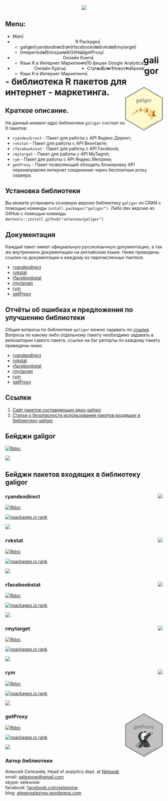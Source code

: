 <head>
<link rel="shortcut icon" type="image/x-icon" href="as.ico">
    
<!-- Google Tag Manager -->
<script>(function(w,d,s,l,i){w[l]=w[l]||[];w[l].push({'gtm.start':
new Date().getTime(),event:'gtm.js'});var f=d.getElementsByTagName(s)[0],
j=d.createElement(s),dl=l!='dataLayer'?'&l='+l:'';j.async=true;j.src=
'https://www.googletagmanager.com/gtm.js?id='+i+dl;f.parentNode.insertBefore(j,f);
})(window,document,'script','dataLayer','GTM-58RGS9P');</script>
<!-- End Google Tag Manager -->

<!-- Global site tag (gtag.js) - Google Analytics -->
<script async src="https://www.googletagmanager.com/gtag/js?id=UA-114798296-1"></script>
<script>
  window.dataLayer = window.dataLayer || [];
  function gtag(){dataLayer.push(arguments);}
  gtag('js', new Date());
  gtag('config', 'UA-114798296-1');
</script>


</head>

<!-- Google Tag Manager (noscript) -->
<noscript><iframe src="https://www.googletagmanager.com/ns.html?id=GTM-58RGS9P"
height="0" width="0" style="display:none;visibility:hidden"></iframe></noscript>
<!-- End Google Tag Manager (noscript) -->

<p align="center">
<a href="https://selesnow.github.io/"><img src="https://alexeyseleznev.files.wordpress.com/2017/03/as.png" height="80"></a>
</p>
<style type="text/css">

ul.nm_ul {
  list-style: none; /*убираем маркеры списка*/
  margin: 0; /*убираем отступы*/
  padding-left: 0; /*убираем отступы*/
  margin-top:25px; /*делаем отступ сверху*/
  background:#DCDCDC; /*добавляем фон всему меню*/
  height: 30px; /*задаем высоту*/
}
a.nm_a {
  text-decoration: none; /*убираем подчеркивание текста ссылок*/
  background:#696969; /*добавляем фон к пункту меню*/
  color:#fff; /*меняем цвет ссылок*/
  padding:0px 7px; /*добавляем отступ*/
  font-family: arial; /*меняем шрифт*/
  line-height:30px; /*ровняем меню по вертикали*/
  display: block; 
  border-right: 1px solid #677B27; /*добавляем бордюр справа*/
  -moz-transition: all 0.3s 0.01s ease; /*делаем плавный переход*/
  -o-transition: all 0.3s 0.01s ease;
  -webkit-transition: all 0.3s 0.01s ease;
}
a.nm_a:hover {
  background:#FF8C00;/*добавляем эффект при наведении*/
}
li.nm_li {
  float:left; /*Размещаем список горизонтально для реализации меню*/
  position:relative; /*задаем позицию для позиционирования*/
}
     
    /*Стили для скрытого выпадающего меню*/
    li.nm_li > ul.nm_ul {
        position:absolute;
        top:5px;
        display:none;   
    }
     
    /*Делаем скрытую часть видимой*/
    li.nm_li:hover > ul.nm_ul {
        display:block; 
        width:280px;  /*Задаем ширину выпадающего меню*/      
    }
   li.nm_li:hover > ul.nm_ul > li.nm_li {
        float:none; /*Убираем горизонтальное позиционирование*/
    }
</style>

<h2>Menu:</h2>
<center>
<ul class="nm_ul">
    <li class="nm_li"><a href="/" class="nm_a">Main</a></li>
    <li class="nm_li"><a href="/" class="nm_a">R Packages</a>
        <ul class="nm_ul">
            <li class="nm_li"><a href="/galigor" class="nm_a">galigor</a></li>
            <li class="nm_li"><a href="/ryandexdirect" class="nm_a">ryandexdirect</a></li>
            <li class="nm_li"><a href="/rym" class="nm_a">rym</a></li>
            <li class="nm_li"><a href="/rfacebookstat" class="nm_a">rfacebookstat</a></li>
            <li class="nm_li"><a href="/rvkstat" class="nm_a">rvkstat</a></li>
	    <li class="nm_li"><a href="/rmytarget" class="nm_a">rmytarget</a></li>
            <li class="nm_li"><a href="/timeperiodsR" class="nm_a">timeperiodsR</a></li>
	    <li class="nm_li"><a href="/rmixpanel" class="nm_a">rmixpanel</a></li>
	    <li class="nm_li"><a href="/rGitHub" class="nm_a">rGitHub</a></li>
	    <li class="nm_li"><a href="/getProxy" class="nm_a">getProxy</a></li>
        </ul>
    </li>
	<li class="nm_li"><a href="#" class="nm_a">Онлайн Книги</a>
	    <ul class="nm_ul">
            <li class="nm_li"><a href="https://r-for-marketing.netpeak.net/" class="nm_a">Язык R в Интернет Маркетинге</a></li>
            <li class="nm_li"><a href="https://netpeak.net/files/whitepapers/10-fishek-web-analitiki.pdf" class="nm_a">10 фишек Google Analytics</a></li>
        </ul>
	</li>
	<li class="nm_li"><a href="#" class="nm_a">Онлайн Курсы</a>
	    <ul class="nm_ul">
            <li class="nm_li"><a href="https://learn.needfordata.ru/r" class="nm_a">Язык R в Интернет Маркетинге</a></li>
        </ul>
    </li>
    <li class="nm_li"><a href="/library" class="nm_a">Статьи</a></li>
    <li class="nm_li"><a href="https://alexeyseleznev.wordpress.com/" class="nm_a">Блог</a></li>
    <li class="nm_li"><a href="/news" class="nm_a">Новости</a></li>
    <li class="nm_li"><a href="/publications" class="nm_a">Архив</a></li>
</ul>
</center>
<Br>

# galigor - библиотека R пакетов для интернет - маркетинга. <a href='https:/selesnow.github.io/galigor'><img src='https://raw.githubusercontent.com/selesnow/galigor/master/inst/logo/galigor.png' align="right" height="139" /></a>

## Краткое описание.

На данный момент ядро библиотеки `galigor` состоит из 6 пакетов:

* `ryandexdirect` - Пакет для работы с API Яндекс.Директ;
* `rvkstat` - Пакет для работы с API Вконтакте;
* `rfacebookstat` - Пакет для работы с API Facebook;
* `rmytarget` - Пакет для работы с API MyTagret;
* `rym` - Пакет для работы с API Яндекс.Метрики;
* `getProxy` - Пакет позволяющий обходить блокировку API перенаправляя интернет соединение через бесплатные proxy сервера.

## Установка библиотеки

Вы можете установить основную версию библиотеку `galigor` из CRAN с помощью команды `install.packages("galigor")`.
Либо dev версию из GitHub с помощью команды `devtools::install_github("selesnow/galigor")`

## Документация

Каждый пакет имеет официальную русскоязычную документацию, а так же внутреннюю документацию на английском языке. Ниже приведены ссылки на документации к каждому из перечисленных пактеов.

* [ryandexdirect](https://selesnow.github.io/ryandexdirect)
* [rvkstat](https://selesnow.github.io/rvkstat)
* [rfacebookstat](https://selesnow.github.io/rfacebookstat)
* [rmytarget](https://selesnow.github.io/rmytarget)
* [rym](https://selesnow.github.io/rym)
* [getProxy](https://selesnow.github.io/getProxy)

## Отчёты об ошибках и предложения по улучшению библиотеки

Общие вопросы по библиотеке `galigor` можно задавать по [ссылке](https://github.com/selesnow/galigor/issues). 
Вопросы по какому либо отдельному пакету необходимо задавать в репозитории самого пакета, ссылки на баг репорты по каждому пакету приведены ниже:

* [ryandexdirect](https://github.com/selesnow/ryandexdirect/issues)
* [rvkstat](https://github.com/selesnow/rvkstat/issues)
* [rfacebookstat](https://github.com/selesnow/rfacebookstat/issues)
* [rmytarget](https://github.com/selesnow/rmytarget/issues)
* [rym](https://github.com/selesnow/rym/issues)
* [getProxy](https://github.com/selesnow/getProxy/issues)
 
## Ссылки

1. [Сайт пакетов составляющих ядро galigor](https://github.com/selesnow/)
2. [Статья о безопасности использования пакетов входящих в библиотеку galigor](https://habr.com/post/430888/)

## Бейджи galigor

[![Rdoc](http://www.rdocumentation.org/badges/version/galigor)](http://www.rdocumentation.org/packages/galigor)

[![](https://cranlogs.r-pkg.org/badges/galigor)](https://cran.r-project.org/package=galigor)

## Бейджи пакетов входящих в библиотеку galigor

### ryandexdirect<a href='https:/selesnow.github.io/ryandexdirect'><img src='https://raw.githubusercontent.com/selesnow/ryandexdirect/master/inst/ryandexdirect.png' align="right" height="139" /></a>

[![Rdoc](http://www.rdocumentation.org/badges/version/ryandexdirect)](http://www.rdocumentation.org/packages/ryandexdirect)

[![rpackages.io rank](http://www.rpackages.io/badge/ryandexdirect.svg)](http://www.rpackages.io/package/ryandexdirect)

[![](https://cranlogs.r-pkg.org/badges/ryandexdirect)](https://cran.r-project.org/package=ryandexdirect)





### rvkstat<a href='https:/selesnow.github.io/rvkstat'><img src='https://raw.githubusercontent.com/selesnow/rvkstat/master/inst/logo/rvkstat.png' align="right" height="139" /></a>

[![Rdoc](http://www.rdocumentation.org/badges/version/rvkstat)](http://www.rdocumentation.org/packages/rvkstat)

[![rpackages.io rank](http://www.rpackages.io/badge/rvkstat.svg)](http://www.rpackages.io/package/rvkstat)

[![](https://cranlogs.r-pkg.org/badges/rvkstat)](https://cran.r-project.org/package=rvkstat)





### rfacebookstat<a href='https://selesnow.github.io/rfacebookstat'><img src='https://raw.githubusercontent.com/selesnow/rfacebookstat/master/inst/logo/rfacebookstat.png' align="right" height="139" /></a>

[![Rdoc](http://www.rdocumentation.org/badges/version/rfacebookstat)](http://www.rdocumentation.org/packages/rfacebookstat)

[![rpackages.io rank](http://www.rpackages.io/badge/rfacebookstat.svg)](http://www.rpackages.io/package/rfacebookstat)

[![](https://cranlogs.r-pkg.org/badges/rfacebookstat)](https://cran.r-project.org/package=rfacebookstat)





### rmytarget<a href='https://selesnow.github.io/rmytarget'><img src='https://raw.githubusercontent.com/selesnow/rmytarget/master/inst/logo/rmytarget.png' align="right" height="139" /></a>

[![Rdoc](http://www.rdocumentation.org/badges/version/rmytarget)](http://www.rdocumentation.org/packages/rmytarget)

[![rpackages.io rank](http://www.rpackages.io/badge/rmytarget.svg)](http://www.rpackages.io/package/rmytarget)

[![](https://cranlogs.r-pkg.org/badges/rmytarget)](https://cran.r-project.org/package=rmytarget)





### rym<a href='https://selesnow.github.io/rym'><img src='https://raw.githubusercontent.com/selesnow/rym/master/inst/logo/rym.png' align="right" height="139" /></a>

[![Rdoc](http://www.rdocumentation.org/badges/version/rym)](http://www.rdocumentation.org/packages/rym)

[![rpackages.io rank](http://www.rpackages.io/badge/rym.svg)](http://www.rpackages.io/package/rym)

[![](https://cranlogs.r-pkg.org/badges/rym)](https://cran.r-project.org/package=rym)





### getProxy<a href='https://selesnow.github.io/getProxy'><img src='https://raw.githubusercontent.com/selesnow/getProxy/master/inst/logo/getProxy.png' align="right" height="139" /></a>

[![Rdoc](http://www.rdocumentation.org/badges/version/getProxy)](http://www.rdocumentation.org/packages/getProxy)

[![rpackages.io rank](http://www.rpackages.io/badge/getProxy.svg)](http://www.rpackages.io/package/getProxy)

[![](https://cranlogs.r-pkg.org/badges/getProxy)](https://cran.r-project.org/package=getProxy)





### Автор библиотеки
Алексей Селезнёв, Head of analytics dept. at [Netpeak](https://netpeak.net)
<Br>email: selesnow@gmail.com
<Br>skype: selesnow
<Br>facebook: [facebook.com/selesnow](https://facebook.com/selesnow)
<Br>blog: [alexeyseleznev.wordpress.com](https://alexeyseleznev.wordpress.com/)

